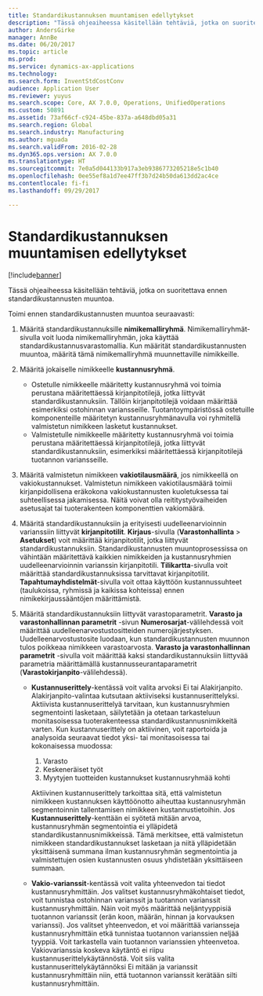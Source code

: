 ```yaml
---
title: Standardikustannuksen muuntamisen edellytykset
description: "Tässä ohjeaiheessa käsitellään tehtäviä, jotka on suoritettava ennen standardikustannusten muuntoa."
author: AndersGirke
manager: AnnBe
ms.date: 06/20/2017
ms.topic: article
ms.prod: 
ms.service: dynamics-ax-applications
ms.technology: 
ms.search.form: InventStdCostConv
audience: Application User
ms.reviewer: yuyus
ms.search.scope: Core, AX 7.0.0, Operations, UnifiedOperations
ms.custom: 50891
ms.assetid: 73af66cf-c924-45be-837a-a648dbd05a31
ms.search.region: Global
ms.search.industry: Manufacturing
ms.author: mguada
ms.search.validFrom: 2016-02-28
ms.dyn365.ops.version: AX 7.0.0
ms.translationtype: HT
ms.sourcegitcommit: 7e0a5d044133b917a3eb9386773205218e5c1b40
ms.openlocfilehash: 0ee55ef8a1d7ee47ff3b7d24b50da613dd2ac4ce
ms.contentlocale: fi-fi
ms.lasthandoff: 09/29/2017

---
```


# <a name="prerequisites-for-a-standard-cost-conversion"></a>Standardikustannuksen muuntamisen edellytykset

[!include[banner](../includes/banner.md)]


Tässä ohjeaiheessa käsitellään tehtäviä, jotka on suoritettava ennen standardikustannusten muuntoa. 

Toimi ennen standardikustannusten muuntoa seuraavasti:

1.  Määritä standardikustannuksille **nimikemalliryhmä**. Nimikemalliryhmät-sivulla voit luoda nimikemalliryhmän, joka käyttää standardikustannusvarastomallia. Kun määrität standardikustannusten muuntoa, määritä tämä nimikemalliryhmä muunnettaville nimikkeille.
2.  Määritä jokaiselle nimikkeelle **kustannusryhmä**.
    -   Ostetulle nimikkeelle määritetty kustannusryhmä voi toimia perustana määritettäessä kirjanpitotilejä, jotka liittyvät standardikustannuksiin. Tällöin kirjanpitotilejä voidaan määrittää esimerkiksi ostohinnan variansseille. Tuotantoympäristössä ostetuille komponenteille määritetyn kustannusryhmänavulla voi ryhmitellä valmistetun nimikkeen lasketut kustannukset.
    -   Valmistetulle nimikkeelle määritetty kustannusryhmä voi toimia perustana määritettäessä kirjanpitotilejä, jotka liittyvät standardikustannuksiin, esimerkiksi määritettäessä kirjanpitotilejä tuotannon variansseille.

3.  Määritä valmistetun nimikkeen **vakiotilausmäärä**, jos nimikkeellä on vakiokustannukset. Valmistetun nimikkeen vakiotilausmäärä toimii kirjanpidollisena eräkokona vakiokustannusten kuoletuksessa tai suhteellisessa jakamisessa. Näitä voivat olla reititystyövaiheiden asetusajat tai tuoterakenteen komponenttien vakiomäärä.
4.  Määritä standardikustannuksiin ja erityisesti uudelleenarvioinnin varianssiin liittyvät **kirjanpitotilit**. **Kirjaus**-sivulla (**Varastonhallinta** &gt; **Asetukset**) voit määrittää kirjanpitotilit, jotka liittyvät standardikustannuksiin. Standardikustannusten muuntoprosessissa on vähintään määritettävä kaikkien nimikkeiden ja kustannusryhmien uudelleenarvioinnin varianssin kirjanpitotili. **Tilikartta**-sivulla voit määrittää standardikustannuksissa tarvittavat kirjanpitotilit. **Tapahtumayhdistelmät**-sivulla voit ottaa käyttöön kustannussuhteet (taulukoissa, ryhmissä ja kaikissa kohteissa) ennen nimikekirjaussääntöjen määrittämistä.
5.  Määritä standardikustannuksiin liittyvät varastoparametrit. **Varasto ja varastonhallinnan parametrit** -sivun **Numerosarjat**-välilehdessä voit määrittää uudelleenarvostustositteiden numerojärjestyksen. Uudelleenarvostustosite luodaan, kun standardikustannusten muunnon tulos poikkeaa nimikkeen varastoarvosta. **Varasto ja varastonhallinnan parametrit** -sivulla voit määrittää kaksi standardikustannuksiin liittyvää parametria määrittämällä kustannusseurantaparametrit (**Varastokirjanpito**-välilehdessä).
    -   **Kustannuserittely**-kentässä voit valita arvoksi Ei tai Alakirjanpito. Alakirjanpito-valintaa kutsutaan aktiiviseksi kustannuserittelyksi. Aktiivista kustannuserittelyä tarvitaan, kun kustannusryhmien segmentointi lasketaan, säilytetään ja otetaan tarkasteluun monitasoisessa tuoterakenteessa standardikustannusnimikkeitä varten. Kun kustannuserittely on aktiivinen, voit raportoida ja analysoida seuraavat tiedot yksi- tai monitasoisessa tai kokonaisessa muodossa:
        1.  Varasto
        2.  Keskeneräiset työt
        3.  Myytyjen tuotteiden kustannukset kustannusryhmää kohti

        Aktiivinen kustannuserittely tarkoittaa sitä, että valmistetun nimikkeen kustannuksen käyttöönotto aiheuttaa kustannusryhmän segmentoinnin tallentamisen nimikkeen kustannustietoihin. Jos **Kustannuserittely**-kenttään ei syötetä mitään arvoa, kustannusryhmän segmentointia ei ylläpidetä standardikustannusnimikkeissä. Tämä merkitsee, että valmistetun nimikkeen standardikustannukset lasketaan ja niitä ylläpidetään yksittäisenä summana ilman kustannusryhmän segmentointia ja valmistettujen osien kustannusten osuus yhdistetään yksittäiseen summaan.
    -   **Vakio-varianssit**-kentässä voit valita yhteenvedon tai tiedot kustannusryhmittäin. Jos valitset kustannusryhmäkohtaiset tiedot, voit tunnistaa ostohinnan varianssit ja tuotannon varianssit kustannusryhmittäin. Näin voit myös määrittää neljäntyyppisiä tuotannon varianssit (erän koon, määrän, hinnan ja korvauksen varianssi). Jos valitset yhteenvedon, et voi määrittää variansseja kustannusryhmittäin etkä tunnistaa tuotannon varianssien neljää tyyppiä. Voit tarkastella vain tuotannon varianssien yhteenvetoa. Vakiovarianssia koskeva käytäntö ei riipu kustannuserittelykäytännöstä. Voit siis valita kustannuserittelykäytännöksi Ei mitään ja varianssit kustannusryhmittäin niin, että tuotannon varianssit kerätään silti kustannusryhmittäin.






